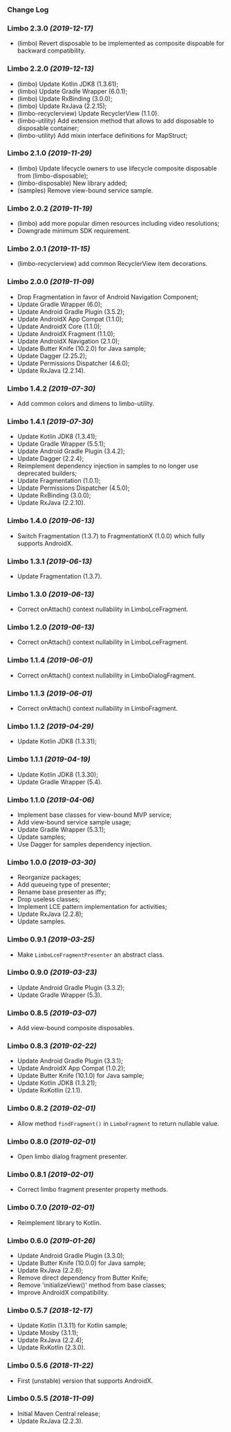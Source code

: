 ### Change Log

### Limbo 2.3.0 *(2019-12-17)*

  * (limbo) Revert disposable to be implemented as composite dispoable for backward compatibility.

### Limbo 2.2.0 *(2019-12-13)*

  * (limbo) Update Kotlin JDK8 (1.3.61);
  * (limbo) Update Gradle Wrapper (6.0.1);
  * (limbo) Update RxBinding (3.0.0);
  * (limbo) Update RxJava (2.2.15);
  * (limbo-recyclerview) Update RecyclerView (1.1.0).
  * (limbo-utility) Add extension method that allows to add disposable to disposable container;
  * (limbo-utility) Add mixin interface definitions for MapStruct;

### Limbo 2.1.0 *(2019-11-29)*

  * (limbo) Update lifecycle owners to use lifecycle composite disposable from (limbo-disposable);
  * (limbo-disposable) New library added;
  * (samples) Remove view-bound service sample.

### Limbo 2.0.2 *(2019-11-19)*

  * (limbo) add more popular dimen resources including video resolutions;
  * Downgrade minimum SDK requirement.

### Limbo 2.0.1 *(2019-11-15)*

  * (limbo-recyclerview) add common RecyclerView item decorations. 

### Limbo 2.0.0 *(2019-11-09)*

  * Drop Fragmentation in favor of Android Navigation Component;
  * Update Gradle Wrapper (6.0);
  * Update Android Gradle Plugin (3.5.2);
  * Update AndroidX App Compat (1.1.0);
  * Update AndroidX Core (1.1.0);
  * Update AndroidX Fragment (1.1.0);
  * Update AndroidX Navigation (2.1.0);
  * Update Butter Knife (10.2.0) for Java sample;
  * Update Dagger (2.25.2);
  * Update Permissions Dispatcher (4.6.0);
  * Update RxJava (2.2.14).

### Limbo 1.4.2 *(2019-07-30)*

  * Add common colors and dimens to limbo-utility.

### Limbo 1.4.1 *(2019-07-30)*

  * Update Kotlin JDK8 (1.3.41);
  * Update Gradle Wrapper (5.5.1);
  * Update Android Gradle Plugin (3.4.2);
  * Update Dagger (2.2.4);
  * Reimplement dependency injection in samples to no longer use deprecated builders;
  * Update Fragmentation (1.0.1);
  * Update Permissions Dispatcher (4.5.0);
  * Update RxBinding (3.0.0);
  * Update RxJava (2.2.10).

### Limbo 1.4.0 *(2019-06-13)*

  * Switch Fragmentation (1.3.7) to FragmentationX (1.0.0) which fully supports AndroidX.

### Limbo 1.3.1 *(2019-06-13)*

  * Update Fragmentation (1.3.7).

### Limbo 1.3.0 *(2019-06-13)*

  * Correct onAttach() context nullability in LimboLceFragment.

### Limbo 1.2.0 *(2019-06-13)*

  * Correct onAttach() context nullability in LimboLceFragment.

### Limbo 1.1.4 *(2019-06-01)*

  * Correct onAttach() context nullability in LimboDialogFragment.

### Limbo 1.1.3 *(2019-06-01)*

  * Correct onAttach() context nullability in LimboFragment.

### Limbo 1.1.2 *(2019-04-29)*

  * Update Kotlin JDK8 (1.3.31);

### Limbo 1.1.1 *(2019-04-19)*

  * Update Kotlin JDK8 (1.3.30);
  * Update Gradle Wrapper (5.4).

### Limbo 1.1.0 *(2019-04-06)*

  * Implement base classes for view-bound MVP service;
  * Add view-bound service sample usage;
  * Update Gradle Wrapper (5.3.1);
  * Update samples;
  * Use Dagger for samples dependency injection.

### Limbo 1.0.0 *(2019-03-30)*

  * Reorganize packages;
  * Add queueing type of presenter;
  * Rename base presenter as iffy;
  * Drop useless classes;
  * Implement LCE pattern implementation for activities;
  * Update RxJava (2.2.8);
  * Update samples.

### Limbo 0.9.1 *(2019-03-25)*

  * Make `LimboLceFragmentPresenter` an abstract class.

### Limbo 0.9.0 *(2019-03-23)*

  * Update Android Gradle Plugin (3.3.2);
  * Update Gradle Wrapper (5.3).

### Limbo 0.8.5 *(2019-03-07)*

  * Add view-bound composite disposables.

### Limbo 0.8.3 *(2019-02-22)*

  * Update Android Gradle Plugin (3.3.1);
  * Update AndroidX App Compat (1.0.2);
  * Update Butter Knife (10.1.0) for Java sample;
  * Update Kotlin JDK8 (1.3.21);
  * Update RxKotlin (2.1.1).

### Limbo 0.8.2 *(2019-02-01)*

  * Allow method `findFragment()` in `LimboFragment` to return nullable value. 

### Limbo 0.8.0 *(2019-02-01)*

  * Open limbo dialog fragment presenter.

### Limbo 0.8.1 *(2019-02-01)*

  * Correct limbo fragment presenter property methods.

### Limbo 0.7.0 *(2019-02-01)*

  * Reimplement library to Kotlin.

### Limbo 0.6.0 *(2019-01-26)*

  * Update Android Gradle Plugin (3.3.0);
  * Update Butter Knife (10.0.0) for Java sample;
  * Update RxJava (2.2.6);
  * Remove direct dependency from Butter Knife;
  * Remove 'initializeView()' method from base classes;
  * Improve AndroidX compatibility.

### Limbo 0.5.7 *(2018-12-17)*

  * Update Kotlin (1.3.11) for Kotlin sample;
  * Update Mosby (3.1.1);
  * Update RxJava (2.2.4);
  * Update RxKotlin (2.3.0).

### Limbo 0.5.6 *(2018-11-22)*

  * First (unstable) version that supports AndroidX.

### Limbo 0.5.5 *(2018-11-09)*

  * Initial Maven Central release;
  * Update RxJava (2.2.3).

